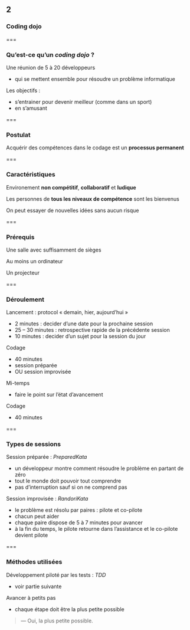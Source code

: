 <!-- .slide: data-background-image="images/swcraftmanship.jpg" data-background-size="100%" class="chapter" -->
## 2
### Coding dojo

===

<!-- .slide: class="slide" -->
### Qu’est-ce qu’un _coding dojo_ ?

Une réunion de 5 à 20 développeurs
 - qui se mettent ensemble pour résoudre un problème informatique

Les objectifs :
 - s’entrainer pour devenir meilleur (comme dans un sport)
 - en s’amusant

===

<!-- .slide: class="slide" -->
### Postulat

Acquérir des compétences dans le codage est un <strong>processus permanent</strong>

===

<!-- .slide: class="slide" -->
### Caractéristiques

Environement <strong>non compétitif</strong>, <strong>collaboratif</strong> et <strong>ludique</strong>

Les personnes de <strong>tous les niveaux de compétence</strong> sont les bienvenus

On peut essayer de nouvelles idées sans aucun risque

===

<!-- .slide: class="slide" -->
### Prérequis

Une salle avec suffisamment de sièges

Au moins un ordinateur

Un projecteur

===

<!-- .slide: class="slide" -->
### Déroulement

Lancement : protocol « demain, hier, aujourd’hui »
 - 2 minutes : decider d’une date pour la prochaine session
 - 25 – 30 minutes : retrospective rapide de la précédente session
 - 10 minutes : decider d’un sujet pour la session du jour

Codage
 - 40 minutes
 - session préparée
 - OU session improvisée

Mi-temps
 - faire le point sur l’état d’avancement

Codage
 - 40 minutes

===

<!-- .slide: class="slide" -->
### Types de sessions 

Session préparée : _PreparedKata_
 
 - un développeur montre comment résoudre le problème en partant de zéro
 - tout le monde doit pouvoir tout comprendre
 - pas d’interruption sauf si on ne comprend pas
 
Session improvisée : _RandoriKata_

 - le problème est résolu par paires : pilote et co-pilote
 - chacun peut aider
 - chaque paire dispose de 5 à 7 minutes pour avancer
 - à la fin du temps, le pilote retourne dans l’assistance et le co-pilote devient pilote
 
===

<!-- .slide: class="slide" -->
### Méthodes utilisées

Développement piloté par les tests : _TDD_
 - voir partie suivante

Avancer à petits pas
 - chaque étape doit être la plus petite possible
 <blockquote>— Oui, la plus petite possible.</blockquote>
